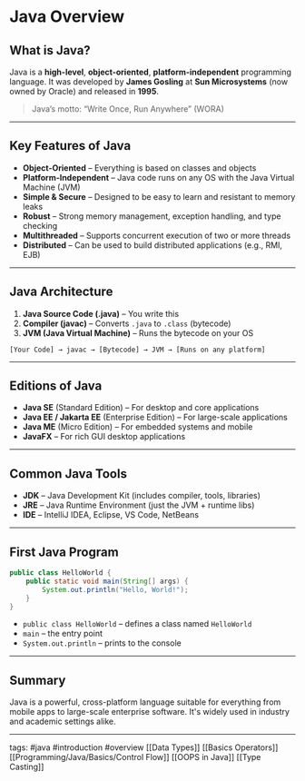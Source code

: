 # Java Overview

## What is Java?

Java is a **high-level**, **object-oriented**, **platform-independent** programming language. It was developed by **James Gosling** at **Sun Microsystems** (now owned by Oracle) and released in **1995**.

> Java’s motto: “Write Once, Run Anywhere” (WORA)

---

## Key Features of Java

- **Object-Oriented** – Everything is based on classes and objects
- **Platform-Independent** – Java code runs on any OS with the Java Virtual Machine (JVM)
- **Simple & Secure** – Designed to be easy to learn and resistant to memory leaks
- **Robust** – Strong memory management, exception handling, and type checking
- **Multithreaded** – Supports concurrent execution of two or more threads
- **Distributed** – Can be used to build distributed applications (e.g., RMI, EJB)

---

## Java Architecture

1. **Java Source Code (.java)** – You write this
2. **Compiler (javac)** – Converts `.java` to `.class` (bytecode)
3. **JVM (Java Virtual Machine)** – Runs the bytecode on your OS

```text
[Your Code] → javac → [Bytecode] → JVM → [Runs on any platform]
````

---

## Editions of Java

- **Java SE** (Standard Edition) – For desktop and core applications
- **Java EE / Jakarta EE** (Enterprise Edition) – For large-scale applications
- **Java ME** (Micro Edition) – For embedded systems and mobile
- **JavaFX** – For rich GUI desktop applications

---

## Common Java Tools

- **JDK** – Java Development Kit (includes compiler, tools, libraries)
- **JRE** – Java Runtime Environment (just the JVM + runtime libs)
- **IDE** – IntelliJ IDEA, Eclipse, VS Code, NetBeans

---

## First Java Program

```java
public class HelloWorld {
    public static void main(String[] args) {
        System.out.println("Hello, World!");
    }
}
```

- `public class HelloWorld` – defines a class named `HelloWorld`
- `main` – the entry point
- `System.out.println` – prints to the console

---

## Summary

Java is a powerful, cross-platform language suitable for everything from mobile apps to large-scale enterprise software. It's widely used in industry and academic settings alike.

---

tags: #java #introduction #overview
[[Data Types]] [[Basics Operators]] [[Programming/Java/Basics/Control Flow]] [[OOPS in Java]] [[Type Casting]]

